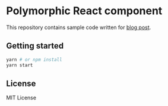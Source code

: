 # Polymorphic React component

This repository contains sample code written for [blog post](https://kciter.so/posts/polymorphic-react-component).

## Getting started
```bash
yarn # or npm install
yarn start
```

## License
MIT License